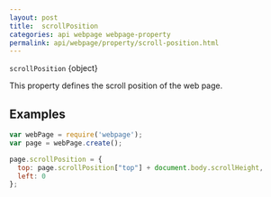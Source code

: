 ```yaml
---
layout: post
title:  scrollPosition
categories: api webpage webpage-property
permalink: api/webpage/property/scroll-position.html
---
```


`scrollPosition` {object}

This property defines the scroll position of the web page.

## Examples

```javascript
var webPage = require('webpage');
var page = webPage.create();

page.scrollPosition = {
  top: page.scrollPosition["top"] + document.body.scrollHeight,
  left: 0
};
```








